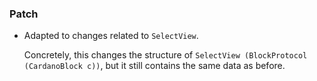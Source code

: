 ### Patch

- Adapted to changes related to `SelectView`.

  Concretely, this changes the structure of `SelectView (BlockProtocol (CardanoBlock c))`, but it still contains the same data as before.
